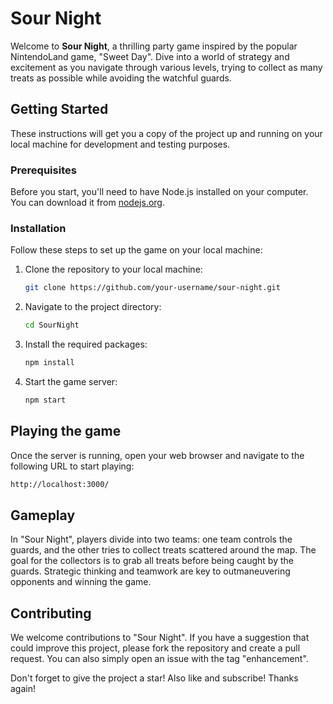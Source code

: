 # Sour Night

Welcome to **Sour Night**, a thrilling party game inspired by the popular NintendoLand game, "Sweet Day". Dive into a world of strategy and excitement as you navigate through various levels, trying to collect as many treats as possible while avoiding the watchful guards.

## Getting Started

These instructions will get you a copy of the project up and running on your local machine for development and testing purposes.

### Prerequisites

Before you start, you'll need to have Node.js installed on your computer. You can download it from [nodejs.org](https://nodejs.org/).

### Installation

Follow these steps to set up the game on your local machine:

1. Clone the repository to your local machine:
   ```bash
   git clone https://github.com/your-username/sour-night.git
   ```
2. Navigate to the project directory:
   ```bash
   cd SourNight
   ```
3. Install the required packages:
   ```bash
   npm install
   ```
4. Start the game server:
   ```bash
   npm start
   ```

## Playing the game

Once the server is running, open your web browser and navigate to the following URL to start playing:
  ```bash
  http://localhost:3000/
  ```

## Gameplay

In "Sour Night", players divide into two teams: one team controls the guards, and the other tries to collect treats scattered around the map. The goal for the collectors is to grab all treats before being caught by the guards. Strategic thinking and teamwork are key to outmaneuvering opponents and winning the game.

## Contributing

We welcome contributions to "Sour Night". If you have a suggestion that could improve this project, please fork the repository and create a pull request. You can also simply open an issue with the tag "enhancement".

Don't forget to give the project a star! Also like and subscribe! Thanks again!
